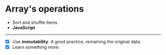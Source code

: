 # Array's operations 
- Sort and shuffle items 
- **JavaScript** 

--- 

- [x] Use **immutability**. A good practice, remaining the original data. 
- [x] Learn something more.